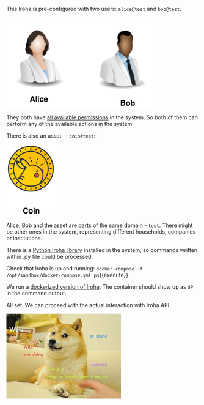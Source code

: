 This Iroha is pre-configured with two users: `alice@test` and `bob@test`. 

![Alice and Bob](assets/alicebob.png)

They both have [all available permissions](https://github.com/hyperledger/iroha/blob/master/shared_model/schema/primitive.proto#L29) in the system. 
So both of them can perform any of the available actions in the system. 

There is also an asset -- `coin#test`:

![Coin](assets/coin.png)

Alice, Bob and the asset are parts of the same domain - `test`. 
There might be other ones in the system, representing different households, companies or institutions.

There is a [Python Iroha library](https://github.com/hyperledger/iroha-python/) installed in the system, so commands written within .py file could be processed.

Check that Iroha is up and running:
`docker-compose -f /opt/sandbox/docker-compose.yml ps`{{execute}}

We run a [dockerized version of Iroha](https://hub.docker.com/r/hyperledger/iroha/). 
The container should show up as `UP` in the command output.

All set. We can proceed with the actual interaction with Iroha API

![Coin Issue](assets/1.jpg)